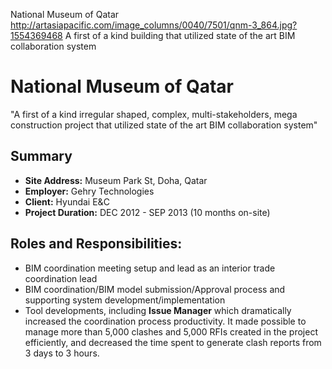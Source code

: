 National Museum of Qatar
http://artasiapacific.com/image_columns/0040/7501/qnm-3_864.jpg?1554369468
A first of a kind building that utilized state of the art BIM collaboration system

# National Museum of Qatar
"A first of a kind irregular shaped, complex, multi-stakeholders, mega construction project that utilized state of the art BIM collaboration system"

## Summary
- **Site Address:** Museum Park St, Doha, Qatar
- **Employer:** Gehry Technologies
- **Client:** Hyundai E&C
- **Project Duration:** DEC 2012 - SEP 2013 (10 months on-site)

## Roles and Responsibilities:
- BIM coordination meeting setup and lead as an interior trade coordination lead
- BIM coordination/BIM model submission/Approval process and supporting system development/implementation
- Tool developments, including **Issue Manager** which dramatically increased the coordination process productivity. It made possible to manage more than 5,000 clashes and 5,000 RFIs created  in the project efficiently, and decreased the time spent to generate clash reports from 3 days to 3 hours.
